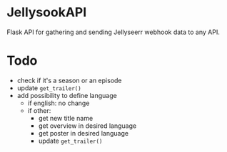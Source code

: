 # JellysookAPI

Flask API for gathering and sending Jellyseerr webhook data to any API.

# Todo

- check if it's a season or an episode
- update `get_trailer()`
- add possibility to define language
  - if english: no change
  - if other:
    - get new title name
    - get overview in desired language
    - get poster in desired language
    - update `get_trailer()`


